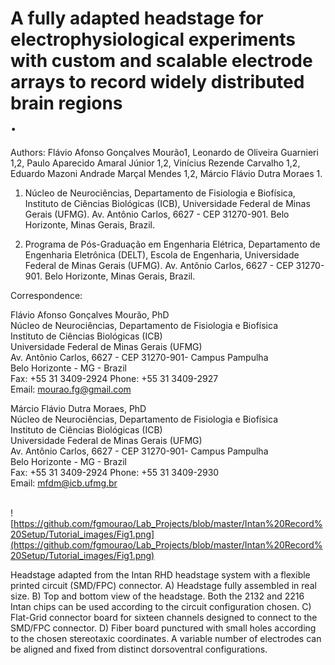 # A fully adapted headstage for electrophysiological experiments with custom and scalable electrode arrays to record widely distributed brain regions<br />.


Authors: Flávio Afonso Gonçalves Mourão1, Leonardo de Oliveira Guarnieri 1,2, Paulo Aparecido Amaral Júnior 1,2, Vinícius Rezende Carvalho 1,2, Eduardo Mazoni Andrade Marçal Mendes 1,2, Márcio Flávio Dutra Moraes 1.<br />


1.	Núcleo de Neurociências, Departamento de Fisiologia e Biofísica, Instituto de Ciências Biológicas (ICB), Universidade Federal de Minas Gerais (UFMG). Av. Antônio Carlos, 6627 - CEP 31270-901. Belo Horizonte, Minas Gerais, Brazil. <br />

2.	Programa de Pós-Graduação em Engenharia Elétrica, Departamento de Engenharia Eletrônica (DELT), Escola de Engenharia, Universidade Federal de Minas Gerais (UFMG). Av. Antônio Carlos, 6627 - CEP 31270-901. Belo Horizonte, Minas Gerais, Brazil.<br />



Correspondence:<br />

Flávio Afonso Gonçalves Mourão, PhD<br />
Núcleo de Neurociências, Departamento de Fisiologia e Biofísica<br />
Instituto de Ciências Biológicas (ICB)<br /> 
Universidade Federal de Minas Gerais (UFMG)<br />
Av. Antônio Carlos, 6627 - CEP 31270-901- Campus Pampulha<br />
Belo Horizonte - MG - Brazil<br />
Fax: +55 31 3409-2924 Phone: +55 31 3409-2927<br />
Email: mourao.fg@gmail.com<br />

Márcio Flávio Dutra Moraes, PhD<br />
Núcleo de Neurociências, Departamento de Fisiologia e Biofísica<br />
Instituto de Ciências Biológicas (ICB)<br /> 
Universidade Federal de Minas Gerais (UFMG)<br />
Av. Antônio Carlos, 6627 - CEP 31270-901- Campus Pampulha<br />
Belo Horizonte - MG - Brazil<br />
Fax: +55 31 3409-2924 Phone: +55 31 3409-2930<br />
Email: mfdm@icb.ufmg.br<br />
<br />


![https://github.com/fgmourao/Lab_Projects/blob/master/Intan%20Record%20Setup/Tutorial_images/Fig1.png](https://github.com/fgmourao/Lab_Projects/blob/master/Intan%20Record%20Setup/Tutorial_images/Fig1.png)<br />

Headstage adapted from the Intan RHD headstage system with a flexible printed circuit (SMD/FPC) connector. A) Headstage fully assembled in real size. B) Top and bottom view of the headstage. Both the 2132 and 2216 Intan chips can be used according to the circuit configuration chosen. C) Flat-Grid connector board for sixteen channels designed to connect to the SMD/FPC connector. D) Fiber board punctured with small holes according to the chosen stereotaxic coordinates. A variable number of electrodes can be aligned and fixed from distinct dorsoventral configurations.
